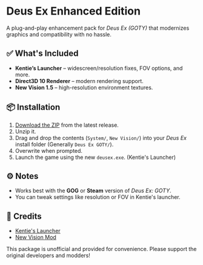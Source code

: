 # Deus Ex Enhanced Edition

A plug-and-play enhancement pack for *Deus Ex (GOTY)* that modernizes graphics and compatibility with no hassle.

## ✅ What's Included

- **Kentie’s Launcher** – widescreen/resolution fixes, FOV options, and more.
- **Direct3D 10 Renderer** – modern rendering support.
- **New Vision 1.5** – high-resolution environment textures.

## 📦 Installation

1. [Download the ZIP](https://github.com/anderson3x11/DXEE/releases) from the latest release.
2. Unzip it.
3. Drag and drop the contents (`System/`, `New Vision/`) into your *Deus Ex* install folder (Generally `Deus Ex GOTY/`).
4. Overwrite when prompted.
5. Launch the game using the new `deusex.exe`. (Kentie's Launcher)

## ⚙️ Notes

- Works best with the **GOG** or **Steam** version of *Deus Ex: GOTY*.
- You can tweak settings like resolution or FOV in Kentie's launcher.

## 🙏 Credits

- [Kentie's Launcher](https://kentie.net/)
- [New Vision Mod](https://www.moddb.com/mods/new-vision)

This package is unofficial and provided for convenience. Please support the original developers and modders!
